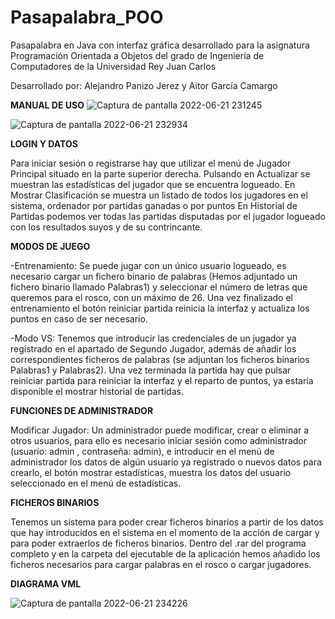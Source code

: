 # Pasapalabra_POO
Pasapalabra en Java con interfaz gráfica desarrollado para la asignatura Programación Orientada a Objetos del grado de Ingeniería de Computadores de la Universidad Rey Juan Carlos

Desarrollado por: Alejandro Panizo Jerez y Aitor García Camargo


****MANUAL DE USO****
![Captura de pantalla 2022-06-21 231245](https://user-images.githubusercontent.com/98469786/174898434-18fdc63a-bde4-4c3e-b0b7-0a1a9260ea30.png)

![Captura de pantalla 2022-06-21 232934](https://user-images.githubusercontent.com/98469786/174900537-9e361982-b3ee-432c-89dc-f6c893a3aeb6.png)

**LOGIN Y DATOS**

Para iniciar sesión o registrarse hay que utilizar el menú de Jugador Principal situado en la parte superior derecha. 
Pulsando en Actualizar se muestran las estadísticas del jugador que se encuentra logueado.
En Mostrar Clasificación se muestra un listado de todos los jugadores en el sistema, ordenador por partidas ganadas o por puntos
En Historial de Partidas podemos ver todas las partidas disputadas por el jugador logueado con los resultados suyos y de su contrincante.

**MODOS DE JUEGO**

-Entrenamiento: Se puede jugar con un único usuario logueado, es necesario cargar un fichero binario de palabras (Hemos adjuntado un fichero binario llamado Palabras1) y seleccionar el número de letras que queremos para el rosco, con un máximo de 26. Una vez finalizado el entrenamiento el botón reiniciar partida reinicia la interfaz y actualiza los puntos en caso de ser necesario.

-Modo VS: Tenemos que introducir las credenciales de un jugador ya registrado en el apartado de Segundo Jugador, además de añadir los correspondientes ficheros de palabras (se adjuntan los ficheros binarios Palabras1 y Palabras2). Una vez terminada la partida hay que pulsar reiniciar partida para reiniciar la interfaz y el reparto de puntos, ya estaría disponible el mostrar historial de partidas.


**FUNCIONES DE ADMINISTRADOR**

Modificar Jugador: Un administrador puede modificar, crear o eliminar a otros usuarios, para ello es necesario iniciar sesión como administrador (usuario: admin , contraseña: admin), e introducir en el menú de administrador los datos de algún usuario ya registrado o nuevos datos para crearlo, el botón mostrar estadísticas, muestra los datos del usuario seleccionado en el menú de estadísticas.

**FICHEROS BINARIOS**

Tenemos un sistema para poder crear ficheros binarios a partir de los datos que hay introducidos en el sistema en el momento de la acción de cargar y para poder extraerlos de ficheros binarios. Dentro del .rar del programa completo y en la carpeta del ejecutable de la aplicación hemos añadido los ficheros necesarios para cargar palabras en el rosco o cargar jugadores.


**DIAGRAMA VML**

![Captura de pantalla 2022-06-21 234226](https://user-images.githubusercontent.com/98469786/174902171-3921f869-de1b-4608-b90d-023b9369c93a.png)




